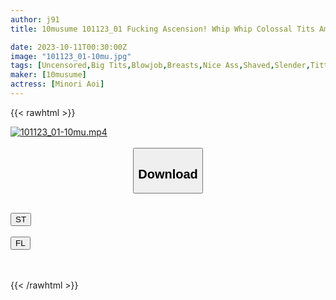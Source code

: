 ```yaml
---
author: j91
title: 10musume 101123_01 Fucking Ascension! Whip Whip Colossal Tits Amateur Wraps Up Your Whole Cock! Minori Aoi

date: 2023-10-11T00:30:00Z
image: "101123_01-10mu.jpg"
tags: [Uncensored,Big Tits,Blowjob,Breasts,Nice Ass,Shaved,Slender,Titty Fuck]
maker: [10musume]
actress: [Minori Aoi]
---
```



{{< rawhtml >}}

<div class="video" data-videoid="Wg9O7oX0ZJtbPkA">
    <a href="javascript:;">
        <img src="https://my.j91.asia/posts/101123_01-10mu/101123_01-10mu.jpg" width="WIDTH" height="HEIGHT" alt="101123_01-10mu.mp4" loading="lazy">
    </a>
</div>

<script type="text/javascript" src="https://j91.asia/asset/on-demand-st.js"></script>

<br>
  <link rel="stylesheet" href="https://j91.asia/asset/bs5.css">
  
  <center>
  <button class="btn btn-primary" type="button" data-bs-toggle="collapse" data-bs-target=".multi-collapse" aria-expanded="false" aria-controls="multiCollapseExample1 multiCollapseExample2"><h2>Download</h2></button></center>
</p>
<div class="row">
  <div class="col">
    <div class="collapse multi-collapse" id="multiCollapseExample1">
      <div class="card card-body">
	      	      <br>
<div class="buttons">  
<a href="https://streamtape.to/v/Wg9O7oX0ZJtbPkA"><button class="btn-hover color-3"><i class="fa fa-download"></i> ST</button></a></div>
    </div>
  </div>
</div>
  <div class="col">
    <div class="collapse multi-collapse" id="multiCollapseExample2">
      <div class="card card-body">
	      <br>
<div class="buttons">
    <a href="https://filelions.online/f/lsyqsdqs4h7g"><button class="btn-hover color-9"><i class="fa fa-download"></i> FL</button></a></div>
<br><br>
      </div>
    </div>
  </div>
</div>

{{< /rawhtml >}}